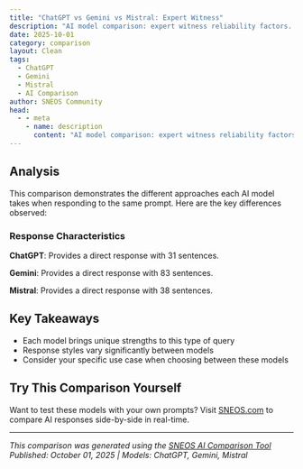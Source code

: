 ```yaml
---
title: "ChatGPT vs Gemini vs Mistral: Expert Witness"
description: "AI model comparison: expert witness reliability factors..."
date: 2025-10-01
category: comparison
layout: Clean
tags:
  - ChatGPT
  - Gemini
  - Mistral
  - AI Comparison
author: SNEOS Community
head:
  - - meta
    - name: description
      content: "AI model comparison: expert witness reliability factors..."
---
```


<ChatComparison
  title="ChatGPT vs Gemini vs Mistral: Expert Witness"
  prompt="expert witness reliability factors"
  :responses='{
    "ChatGPT": "When evaluating the reliability of an expert witness, several key factors are considered to ensure their testimony is credible and dependable. These factors typically include:\n\n1. **Qualifications and Credentials**  \n   - Education, degrees, certifications, and specialized training in the relevant field.  \n   - Professional licenses or memberships in recognized professional organizations.\n\n2. **Experience**  \n   - Practical experience related to the subject matter of the case.  \n   - Prior work that demonstrates expertise, such as research, publications, or previous expert testimony.\n\n3. **Methodology**  \n   - Use of reliable, accepted, and scientifically valid methods or techniques.  \n   - Whether the methods have been peer-reviewed or widely accepted in the field.  \n   - Transparency of the procedures and ability to replicate results.\n\n4. **Relevance**  \n   - The expert\u2019s knowledge must be directly relevant to the issues in the case.  \n   - The testimony should assist the trier of fact in understanding evidence or determining a fact in issue.\n\n5. **Objectivity and Impartiality**  \n   - Ability to provide unbiased opinions without undue influence by the retaining party.  \n   - Disclosure of any potential conflicts of interest.\n\n6. **Consistency**  \n   - Consistency of the expert\u2019s testimony with established facts or other expert opinions.  \n   - Whether the expert\u2019s conclusions are logically derived from the data presented.\n\n7. **Communication Skills**  \n   - Ability to clearly and effectively communicate complex concepts to a lay audience, such as a judge or jury.\n\n8. **Prior Testimony History**  \n   - Track record in previous cases, including whether the expert\u2019s testimony has been accepted or rejected by courts.  \n   - Whether the expert has been discredited or questioned in prior proceedings.\n\n9. **Adherence to Ethical Standards**  \n   - Commitment to professional ethics and standards of conduct.\n\nLegal standards such as the **Daubert** standard (in U.S. federal courts) highlight these factors specifically when judging the admissibility of expert testimony.\n\n**Summary:** Expert witness reliability is evaluated based on qualifications, experience, valid methodology, relevance, objectivity, consistency, communication skills, history in prior cases, and adherence to ethical standards.",
    "Gemini": "When evaluating the reliability of an expert witness, several factors are considered. These factors help determine whether the expert\u0027s testimony is credible, scientifically sound, and likely to assist the judge or jury in understanding complex issues. Here\u0027s a breakdown of the key factors:\n\n**1. Qualifications and Credentials:**\n\n*   **Education and Training:** What degrees, certifications, and specific training does the expert possess in their field? Are these relevant to the subject matter of their testimony?  A higher level of relevant education generally indicates greater reliability.\n*   **Experience:** How much practical experience does the expert have in the specific area of expertise? Has the expert applied their knowledge in real-world situations?  The more relevant experience, the better.\n*   **Licensing and Board Certifications:** Is the expert licensed or board-certified in their field? This demonstrates that they have met certain standards of competence.\n*   **Professional Affiliations:** Membership in relevant professional organizations can indicate a commitment to the field and adherence to professional standards.  Note if the organizations are reputable and have rigorous membership requirements.\n*   **Publications and Presentations:** Has the expert published articles in peer-reviewed journals or presented at professional conferences? This indicates that their work has been vetted by other experts in the field. The quality and impact of the publications are important.\n*   **Awards and Recognition:** Has the expert received any awards or recognition for their work in their field?\n*   **Teaching Positions:** Teaching experience can demonstrate a deep understanding of the subject matter and the ability to communicate complex information effectively.\n\n**2. Methodology and Scientific Basis:** (Especially important in scientific and technical fields)\n\n*   **Daubert Standard (US Federal Courts and many state courts):**  This standard, established in the *Daubert v. Merrell Dow Pharmaceuticals* case, requires the court to assess:\n    *   **Testability (Falsifiability):** Can the expert\u0027s theory or technique be tested or has it been tested? Has it been subjected to empirical testing?\n    *   **Peer Review and Publication:** Has the theory or technique been subjected to peer review and publication? This allows for scrutiny by other experts in the field.\n    *   **Known or Potential Rate of Error:** What is the known or potential rate of error of the technique, and are there standards controlling the technique\u0027s operation? (This is more applicable to specific tests or procedures).\n    *   **General Acceptance:** Is the theory or technique generally accepted within the relevant scientific community? While not a strict requirement, general acceptance is a strong indicator of reliability.\n*   **Reliability and Validity:** Does the expert\u0027s methodology consistently produce accurate and reliable results? Is the methodology valid, meaning does it measure what it\u0027s supposed to measure?\n*   **Data and Evidence:** Is the expert\u0027s opinion based on sufficient facts and data? Is the data reliable and accurate? Is the data relevant to the case?\n*   **Differential Diagnosis (Medical Cases):** In medical cases, if the expert is offering a differential diagnosis, has the expert properly considered and ruled out other possible causes?\n*   **Use of Accepted Standards and Practices:** Does the expert\u0027s methodology align with accepted standards and practices in their field?\n*   **Independence and Objectivity:** Was the research conducted independently of litigation or any potential bias.\n\n**3. Relevance and Fit:**\n\n*   **Relevance to the Facts:** Does the expert\u0027s testimony relate to the specific facts of the case? Is it relevant to the issues being decided by the court?\n*   **Fit (Helpfulness):** Will the expert\u0027s testimony assist the trier of fact (judge or jury) in understanding the evidence or determining a fact in issue?  The testimony must go beyond common knowledge.\n\n**4. Bias and Objectivity:**\n\n*   **Financial Interest:** Does the expert have a financial interest in the outcome of the case?  This includes the amount of fees being paid for their services.\n*   **Prior Relationship with a Party:** Does the expert have a prior relationship with one of the parties in the case (e.g., as an employee, consultant, or close friend)?\n*   **History of Testimony:** Has the expert frequently testified for one side in similar types of cases? A pattern of consistently testifying for one side might raise concerns about bias.\n*   **Advocacy vs. Objectivity:** Is the expert acting as an objective scientist or expert, or are they primarily acting as an advocate for one side?  Experts are supposed to be impartial and provide their honest opinion based on the evidence.\n*   **Transparency:** Is the expert transparent about their methodology, data, and any potential biases?\n\n**5. Clarity and Communication:**\n\n*   **Ability to Explain Complex Issues:** Can the expert explain complex scientific or technical concepts in a clear and understandable manner to a judge or jury?\n*   **Use of Visual Aids:** Does the expert use visual aids (e.g., diagrams, charts, models) to help illustrate their testimony?  These can be helpful but must be accurate and not misleading.\n*   **Clarity of Opinion:**  Is the expert\u0027s opinion clearly stated and well-supported?  Is it expressed to a reasonable degree of certainty (e.g., \u0022reasonable medical certainty\u0022 in medical cases)?\n\n**6. Consistency and Corroboration:**\n\n*   **Internal Consistency:** Is the expert\u0027s testimony internally consistent?  Do their conclusions logically follow from their premises?\n*   **Consistency with Other Evidence:** Is the expert\u0027s testimony consistent with other evidence in the case?  Conflicting evidence can undermine an expert\u0027s credibility.\n*   **Corroboration by Other Experts:**  Do other experts in the same field support the expert\u0027s opinion?  While not required, corroboration strengthens the reliability of the testimony.\n\n**7. Demeanor and Credibility on the Stand:**\n\n*   **Professionalism:** Does the expert conduct themself in a professional and respectful manner on the witness stand?\n*   **Responsiveness:** Does the expert answer questions directly and honestly, or are they evasive or argumentative?\n*   **Confidence (without arrogance):** Does the expert appear confident in their knowledge and opinions without being arrogant or dismissive of opposing views?\n*   **Ability to Withstand Cross-Examination:** How well does the expert handle cross-examination by opposing counsel?  Can they defend their opinions and methodology under scrutiny?\n\n**Legal Context is Crucial:**\n\nIt\u0027s critical to remember that the admissibility and weight given to expert testimony are ultimately determined by the judge. The specific rules and standards governing expert testimony can vary depending on the jurisdiction (e.g., federal courts, state courts) and the type of case.  Lawyers will often file *Daubert* motions (or similar motions under state rules) to challenge the admissibility of expert testimony.\n\nIn summary, assessing expert witness reliability is a multi-faceted process that involves examining the expert\u0027s qualifications, methodology, potential biases, and ability to communicate effectively. The goal is to ensure that the expert\u0027s testimony is scientifically sound, relevant, and helpful to the decision-maker.\n",
    "Mistral": "When evaluating the reliability of an expert witness, several factors are typically considered. These factors help ensure that the expert\u0027s testimony is credible, relevant, and based on sound methodology. Here are some key reliability factors:\n\n1. **Qualifications and Experience**:\n   - **Education and Training**: The expert\u0027s academic background and specialized training.\n   - **Professional Experience**: Relevant work experience in the field.\n   - **Certifications and Licenses**: Professional certifications or licenses that validate the expert\u0027s competence.\n\n2. **Relevance of Expertise**:\n   - **Field of Expertise**: The expert\u0027s area of specialization should be directly relevant to the issues in the case.\n   - **Specific Knowledge**: The expert should have specific knowledge and experience related to the particular questions at hand.\n\n3. **Methodology**:\n   - **Scientific Validity**: The methods and techniques used by the expert should be scientifically valid and generally accepted within the relevant field.\n   - **Reliability**: The methods should be reliable and consistently produce the same results when applied under the same conditions.\n   - **Peer Review**: The expert\u0027s methods and conclusions should be subject to peer review and scrutiny.\n\n4. **Objectivity and Bias**:\n   - **Independence**: The expert should be independent and not have a conflict of interest.\n   - **Bias**: The expert should be free from bias and should not have a personal stake in the outcome of the case.\n\n5. **Consistency**:\n   - **Consistent Testimony**: The expert\u0027s testimony should be consistent with previous statements and opinions.\n   - **Consistent Methodology**: The expert should use consistent methodologies across different cases and contexts.\n\n6. **Publications and Research**:\n   - **Published Work**: The expert\u0027s published articles, books, or research papers can provide evidence of their expertise and credibility.\n   - **Contributions to the Field**: The expert\u0027s contributions to the field, such as developing new techniques or theories, can enhance their credibility.\n\n7. **Professional Reputation**:\n   - **Reputation in the Field**: The expert\u0027s standing and reputation among peers in their field.\n   - **Professional Affiliations**: Membership in professional organizations and participation in conferences or workshops.\n\n8. **Past Performance**:\n   - **Previous Testimony**: The expert\u0027s performance in previous cases, including the acceptance or rejection of their testimony by courts.\n   - **Feedback from Peers**: Feedback from other professionals in the field regarding the expert\u0027s competence and reliability.\n\n9. **Communication Skills**:\n   - **Clarity and Understanding**: The expert\u0027s ability to clearly and effectively communicate complex information to a lay audience.\n   - **Credibility in Court**: The expert\u0027s demeanor and credibility when testifying in court.\n\n10. **Ethical Considerations**:\n    - **Adherence to Ethical Standards**: The expert\u0027s adherence to ethical standards and guidelines within their profession.\n    - **Honesty and Integrity**: The expert\u0027s honesty and integrity in presenting their findings and opinions.\n\nThese factors are often considered by courts and legal professionals when determining the admissibility and weight of expert testimony. The Daubert standard, used in U.S. federal courts, specifically focuses on the reliability and relevance of expert testimony, emphasizing the importance of scientific validity and methodological rigor."
  }'
  published-date="22:32"
/>

## Analysis

This comparison demonstrates the different approaches each AI model takes when responding to the same prompt. Here are the key differences observed:

### Response Characteristics

**ChatGPT**: Provides a direct response with 31 sentences. 

**Gemini**: Provides a direct response with 83 sentences. 

**Mistral**: Provides a direct response with 38 sentences. 

## Key Takeaways

- Each model brings unique strengths to this type of query
- Response styles vary significantly between models
- Consider your specific use case when choosing between these models

## Try This Comparison Yourself

Want to test these models with your own prompts? Visit [SNEOS.com](https://sneos.com) to compare AI responses side-by-side in real-time.

---

*This comparison was generated using the [SNEOS AI Comparison Tool](https://sneos.com)*
*Published: October 01, 2025 | Models: ChatGPT, Gemini, Mistral*
